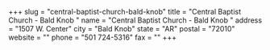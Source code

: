 +++
slug = "central-baptist-church-bald-knob"
title = "Central Baptist Church - Bald Knob "
name = "Central Baptist Church - Bald Knob "
address = "1507 W. Center"
city = "Bald Knob"
state = "AR"
postal = "72010"
website = ""
phone = "501 724-5316"
fax = ""
+++
